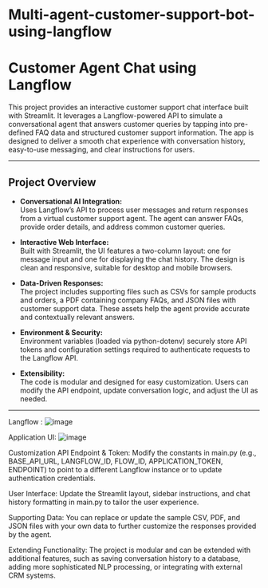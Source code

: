 # Multi-agent-customer-support-bot-using-langflow


# Customer Agent Chat using Langflow

This project provides an interactive customer support chat interface built with Streamlit. It leverages a Langflow-powered API to simulate a conversational agent that answers customer queries by tapping into pre-defined FAQ data and structured customer support information. The app is designed to deliver a smooth chat experience with conversation history, easy-to-use messaging, and clear instructions for users.

---

## Project Overview

- **Conversational AI Integration:**  
  Uses Langflow’s API to process user messages and return responses from a virtual customer support agent. The agent can answer FAQs, provide order details, and address common customer queries.

- **Interactive Web Interface:**  
  Built with Streamlit, the UI features a two-column layout: one for message input and one for displaying the chat history. The design is clean and responsive, suitable for desktop and mobile browsers.

- **Data-Driven Responses:**  
  The project includes supporting files such as CSVs for sample products and orders, a PDF containing company FAQs, and JSON files with customer support data. These assets help the agent provide accurate and contextually relevant answers.

- **Environment & Security:**  
  Environment variables (loaded via python-dotenv) securely store API tokens and configuration settings required to authenticate requests to the Langflow API.

- **Extensibility:**  
  The code is modular and designed for easy customization. Users can modify the API endpoint, update conversation logic, and adjust the UI as needed.

---
Langflow : 
![image](https://github.com/user-attachments/assets/39854ab9-cc84-4c95-a332-b25eea4f071d)

Application UI: 
![image](https://github.com/user-attachments/assets/48d8bcfd-7902-439f-8fa0-2d16f2a9b7ce)

Customization
API Endpoint & Token:
Modify the constants in main.py (e.g., BASE_API_URL, LANGFLOW_ID, FLOW_ID, APPLICATION_TOKEN, ENDPOINT) to point to a different Langflow instance or to update authentication credentials.

User Interface:
Update the Streamlit layout, sidebar instructions, and chat history formatting in main.py to tailor the user experience.

Supporting Data:
You can replace or update the sample CSV, PDF, and JSON files with your own data to further customize the responses provided by the agent.

Extending Functionality:
The project is modular and can be extended with additional features, such as saving conversation history to a database, adding more sophisticated NLP processing, or integrating with external CRM systems.
